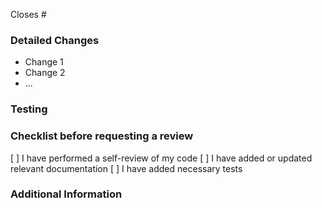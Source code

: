 Closes #

<!-- Briefly describe the purpose of this pull request. What problem does it solve? What feature does it add? -->

### Detailed Changes
<!-- List the specific changes made in this pull request. Be clear and concise. -->
*   Change 1
*   Change 2
*   ...

### Testing
<!-- Describe the testing strategy applied to verify the changes. Include steps to reproduce the changes and validate the solution. -->

### Checklist before requesting a review

[ ] I have performed a self-review of my code
[ ] I have added or updated relevant documentation
[ ] I have added necessary tests

### Additional Information
<!-- Add any other relevant information that the reviewer should know. This might include:
    *   Screenshots or videos demonstrating the changes
    *   Links to external resources or documentation
-->
